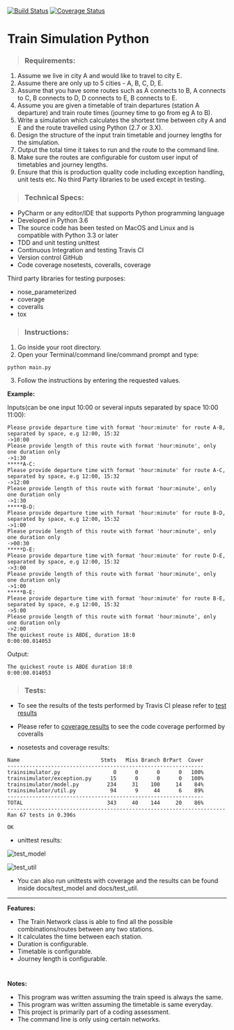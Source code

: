[![Build Status](https://travis-ci.org/arturosolutions/trainsimulator.svg?branch=master)](https://travis-ci.org/arturosolutions/trainsimulator)
[![Coverage Status](https://coveralls.io/repos/github/arturosolutions/trainsimulator/badge.svg?branch=master)](https://coveralls.io/github/arturosolutions/trainsimulator?branch=master)

# Train Simulation Python #

> ### Requirements:
1. Assume we live in city A and would like to travel to city E.
2. Assume there are only up to 5 cities - A, B, C, D, E.
3. Assume that you have some routes such as A connects to B, A connects to C, B connects to D, D connects to E, B connects to E.
4. Assume you are given a timetable of train departures (station A departure) and train route times (journey time to go from eg A to B).
5. Write a simulation which calculates the shortest time between city A and E and the route travelled using Python (2.7 or 3.X).
6. Design the structure of the input train timetable and journey lengths for the simulation.
7. Output the total time it takes to run and the route to the command line.
8. Make sure the routes are configurable for custom user input of timetables and journey lengths.
9. Ensure that this is production quality code including exception handling, unit tests etc. No third Party libraries to be used except in testing.

> ### Technical Specs:

- PyCharm or any editor/IDE that supports Python programming language
- Developed in Python 3.6
- The source code has been tested on MacOS and Linux and is compatible with Python 3.3 or later
- TDD and unit testing unittest
- Continuous Integration and testing Travis CI
- Version control GitHub
- Code coverage nosetests, coveralls, coverage

Third party libraries for testing purposes:

* nose_parameterized
* coverage
* coveralls
* tox

> ### Instructions:

1. Go inside your root directory.
2. Open your Terminal/command line/command prompt and type:
```commandline
python main.py
```
3. Follow the instructions by entering the requested values.

**Example:**

Inputs(can be one input 10:00 or several inputs separated by space 10:00 11:00):

```commandline
Please provide departure time with format 'hour:minute' for route A-B, separated by space, e.g 12:00, 15:32
->10:00
Please provide length of this route with format 'hour:minute', only one duration only
->1:30
*****A-C:
Please provide departure time with format 'hour:minute' for route A-C, separated by space, e.g 12:00, 15:32
->12:00
Please provide length of this route with format 'hour:minute', only one duration only
->1:30
*****B-D:
Please provide departure time with format 'hour:minute' for route B-D, separated by space, e.g 12:00, 15:32
->1:00
Please provide length of this route with format 'hour:minute', only one duration only
->00:30
*****D-E:
Please provide departure time with format 'hour:minute' for route D-E, separated by space, e.g 12:00, 15:32
->3:00
Please provide length of this route with format 'hour:minute', only one duration only
->1:00
*****B-E:
Please provide departure time with format 'hour:minute' for route B-E, separated by space, e.g 12:00, 15:32
->5:00
Please provide length of this route with format 'hour:minute', only one duration only
->2:00
The quickest route is ABDE, duration 18:0
0:00:00.014053
```

Output:
```commandline
The quickest route is ABDE duration 18:0
0:00:00.014053
```

> ### Tests:

* To see the results of the tests performed by Travis CI please refer to [test results](https://travis-ci.org/arturosolutions/trainsimulator)

* Please refer to [coverage results](https://coveralls.io/github/arturosolutions/trainsimulator?branch=master) to see the code coverage performed by coveralls

* nosetests and coverage results:
```commandline
Name                          Stmts   Miss Branch BrPart  Cover
---------------------------------------------------------------
trainsimulator.py                 0      0      0      0   100%
trainsimulator/exception.py      15      0      0      0   100%
trainsimulator/model.py         234     31    100     14    84%
trainsimulator/util.py           94      9     44      6    89%
---------------------------------------------------------------
TOTAL                           343     40    144     20    86%
----------------------------------------------------------------------
Ran 67 tests in 0.396s

OK
```
* unittest results:

![test_model](https://github.com/arturosolutions/trainsimulator/blob/master/docs/images/test_model.png)

![test_util](https://github.com/arturosolutions/trainsimulator/blob/master/docs/images/test_util.png)

* You can also run unittests with coverage and the results can be found inside docs/test_model and docs/test_util.

----

**Features:**

- The Train Network class is able to find all the possible combinations/routes between any two stations.
- It calculates the time between each station.
- Duration is configurable.
- Timetable is configurable.
- Journey length is configurable.

#

**Notes:**

* This program was written assuming the train speed is always the same.
* This program was written assuming the timetable is same everyday.
* This project is primarily part of a coding assessment.
* The command line is only using certain networks.
